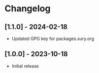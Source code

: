 # Changelog

## [1.1.0] - 2024-02-18

* Updated GPG key for packages.sury.org

## [1.0.0] - 2023-10-18

* Initial release